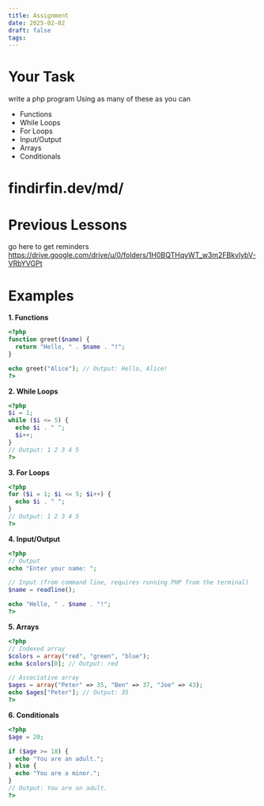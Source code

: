 ```yaml
---
title: Assignment
date: 2025-02-02
draft: false
tags:
---
```


# Your Task 
write a php program
Using as many of these as you can
- Functions
- While Loops
- For Loops
- Input/Output
- Arrays
- Conditionals

# findirfin.dev/md/

# Previous Lessons 
go here to get reminders
https://drive.google.com/drive/u/0/folders/1H0BQTHqyWT_w3m2FBkvlybV-VRbYVGPt



# Examples



**1. Functions**

```php
<?php
function greet($name) {
  return "Hello, " . $name . "!";
}

echo greet("Alice"); // Output: Hello, Alice!
?>
```

**2. While Loops**

```php
<?php
$i = 1;
while ($i <= 5) {
  echo $i . " ";
  $i++;
}
// Output: 1 2 3 4 5
?>
```

**3. For Loops**

```php
<?php
for ($i = 1; $i <= 5; $i++) {
  echo $i . " ";
}
// Output: 1 2 3 4 5
?>
```

**4. Input/Output**

```php
<?php
// Output
echo "Enter your name: ";

// Input (from command line, requires running PHP from the terminal)
$name = readline();

echo "Hello, " . $name . "!";
?>
```

**5. Arrays**

```php
<?php
// Indexed array
$colors = array("red", "green", "blue");
echo $colors[0]; // Output: red

// Associative array
$ages = array("Peter" => 35, "Ben" => 37, "Joe" => 43);
echo $ages["Peter"]; // Output: 35
?>
```

**6. Conditionals**

```php
<?php
$age = 20;

if ($age >= 18) {
  echo "You are an adult.";
} else {
  echo "You are a minor.";
}
// Output: You are an adult.
?>
```

